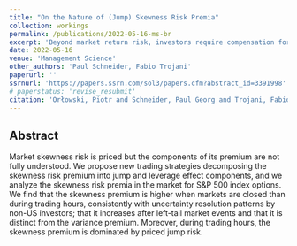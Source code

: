 ```yaml
---
title: "On the Nature of (Jump) Skewness Risk Premia"
collection: workings
permalink: /publications/2022-05-16-ms-br
excerpt: 'Beyond market return risk, investors require compensation for market variance and skewness risk. Negative market skewness can arise from two distinct sources: large, infrequent negative returns, or from the tendency of negative returns to cluster in times of higher volatility. The first feature is typically rationalized with the existence of high-frequency "jumps" or "disasters" in the underlying price process. The second feature is usually called the "leverage effect". While there exists ample robust evidence that priced jump risk accounts for the lion's share of equity and variance risk premia, the relation between the skewness risk premium and the compensation for jump risk was only investigated using model-based approaches. [...] we introduce novel distinguishing notions of realized skewness, which can be replicated with model-free trading strategies and at the same time admit a decomposition into a tradable jump skewness component and a tradable leverage effect component. We analyze the properties of the excess returns of our skewness strategies in the market for S\&P 500 options, both intraday and overnight, in order to learn more about the size of the market skewness risk premium, its seasonal variation when markets are open or closed, and its cyclicality. Summarizing, we find that the skewness risk premium is large, greater when markets are closed than when they are open, countercyclical, and distinct from the variance risk premium. Moreover, during market open hours, when the jump and leverage skewness components can be traded separately with our approach, we find that the skewness risk premium is dominated by priced jump skewness risk.'
date: 2022-05-16
venue: 'Management Science'
other_authors: 'Paul Schneider, Fabio Trojani'
paperurl: ''
ssrnurl: 'https://papers.ssrn.com/sol3/papers.cfm?abstract_id=3391998'
# paperstatus: 'revise_resubmit'
citation: 'Orłowski, Piotr and Schneider, Paul Georg and Trojani, Fabio, (2022) On the Nature of (Jump) Skewness Risk Premia, forthcoming in Management Science'
---
```

## Abstract

Market skewness risk is priced but the components of its premium are not fully understood. We propose new trading strategies decomposing the skewness risk premium into jump and leverage effect components, and we analyze the skewness risk premia in the market for S&amp;P 500 index options. We find that the skewness premium is higher when markets are closed than during trading hours, consistently with uncertainty resolution patterns by non-US investors; that it increases after left-tail market events and that it is distinct from the variance premium. Moreover, during trading hours, the skewness premium is dominated by priced jump risk.